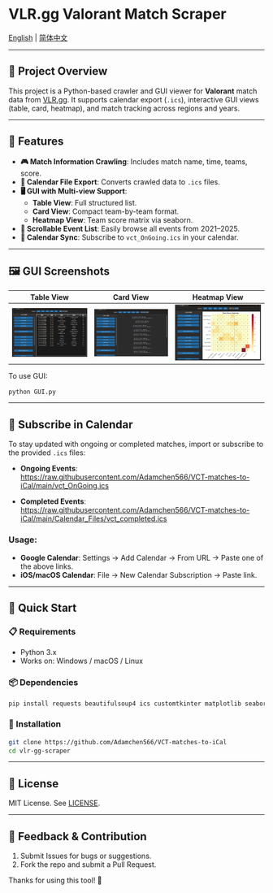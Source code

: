# VLR.gg Valorant Match Scraper

[English](README.md) | [简体中文](README.zh.md)

---

## 📖 Project Overview

This project is a Python-based crawler and GUI viewer for **Valorant** match data from [VLR.gg](https://www.vlr.gg). It supports calendar export (`.ics`), interactive GUI views (table, card, heatmap), and match tracking across regions and years.

---

## 🎯 Features

- **🎮 Match Information Crawling**: Includes match name, time, teams, score.
- **📅 Calendar File Export**: Converts crawled data to `.ics` files.
- **🖥️ GUI with Multi-view Support**:
  - **Table View**: Full structured list.
  - **Card View**: Compact team-by-team format.
  - **Heatmap View**: Team score matrix via seaborn.
- **📂 Scrollable Event List**: Easily browse all events from 2021–2025.
- **📱 Calendar Sync**: Subscribe to `vct_OnGoing.ics` in your calendar.

---

## 🖼 GUI Screenshots

| Table View | Card View | Heatmap View |
|------------|-----------|--------------|
| ![view_table](images/view_table.png) | ![view_card](images/view_card.png) | ![view_heatmap](images/view_heatmap.png) |

To use GUI:

```bash
python GUI.py
```

---

## 📅 Subscribe in Calendar

To stay updated with ongoing or completed matches, import or subscribe to the provided `.ics` files:

- **Ongoing Events**:  
  https://raw.githubusercontent.com/Adamchen566/VCT-matches-to-iCal/main/vct_OnGoing.ics

- **Completed Events**:  
  https://raw.githubusercontent.com/Adamchen566/VCT-matches-to-iCal/main/Calendar_Files/vct_completed.ics

### Usage:

- **Google Calendar**: Settings → Add Calendar → From URL → Paste one of the above links.
- **iOS/macOS Calendar**: File → New Calendar Subscription → Paste link.

---

## 🚀 Quick Start

### 📋 Requirements

- Python 3.x
- Works on: Windows / macOS / Linux

### 📦 Dependencies

```bash
pip install requests beautifulsoup4 ics customtkinter matplotlib seaborn pandas
```

### 🔧 Installation

```bash
git clone https://github.com/Adamchen566/VCT-matches-to-iCal
cd vlr-gg-scraper
```

---

## 📜 License

MIT License. See [LICENSE](LICENSE).

---

## 💬 Feedback & Contribution

1. Submit Issues for bugs or suggestions.
2. Fork the repo and submit a Pull Request.

Thanks for using this tool! 🎉
